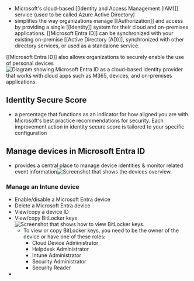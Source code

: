 - Microsoft's cloud-based [[Identity and Access Management (IAM)]] service (used to be called Azure Active Directory)
- simplifies the way organizations manage [[Authorization]] and access by providing a single [[Identity]] system for their cloud and on-premises applications. [[Microsoft Entra ID]] can be synchronized with your existing on-premise [[Active Directory (AD)]], synchronized with other directory services, or used as a standalone service.

[[Microsoft Entra ID]] also allows organizations to securely enable the use of personal devices![Diagram showing Microsoft Entra ID as a cloud-based identity provider that works with cloud apps such as M365, devices, and on-premises applications.](https://learn.microsoft.com/en-us/training/wwl-sci/explore-basic-services-identity-types/media/entra-id-general-diagram-v2.png)

## Identity Secure Score
- a percentage that functions as an indicator for how aligned you are with Microsoft's best practice recommendations for security. Each improvement action in identity secure score is tailored to your specific configuration


## Manage devices in Microsoft Entra ID
- provides a central place to manage device identities & monitor related event information![Screenshot that shows the devices overview.](https://learn.microsoft.com/en-us/entra/identity/devices/media/manage-device-identities/devices-azure-portal.png)

### Manage an Intune device
- Enable/disable a Microsoft Entra device
- Delete a Microsoft Entra device
- View/copy a device ID
- View/copy BitLocker keys![Screenshot that shows how to view BitLocker keys.](https://learn.microsoft.com/en-us/entra/identity/devices/media/manage-device-identities/show-bitlocker-key.png)
	- To view or copy BitLocker keys, you need to be the owner of the device or have one of these roles:
		- Cloud Device Administrator
		- Helpdesk Administrator
		- Intune Administrator
		- Security Administrator
		- Security Reader
- 
